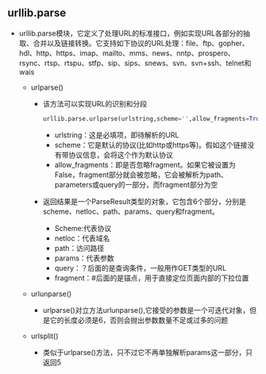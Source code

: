 ## urllib.parse

- urllib.parse模块，它定义了处理URL的标准接口，例如实现URL各部分的抽取、合并以及链接转换。它支持如下协议的URL处理：file、ftp、gopher、hdl、http、https、imap、mailto、mms、news、nntp、prospero、rsync、rtsp、rtspu、stfp、sip、sips、snews、svn、svn+ssh、telnet和wais

  - urlparse()

    - 该方法可以实现URL的识别和分段

      ```python
      urllib.parse.urlparse(urlstring,scheme='',allow_fragments=True)
      ```

      - urlstring：这是必填项，即待解析的URL
      - scheme：它是默认的协议(比如http或https等)。假如这个链接没有带协议信息，会将这个作为默认协议
      - allow_fragments：即是否忽略fragment。如果它被设置为False，fragment部分就会被忽略，它会被解析为path、parameters或query的一部分，而fragment部分为空

    - 返回结果是一个ParseResult类型的对象，它包含6个部分，分别是scheme、netloc、path、params、query和fragment。

      - Scheme:代表协议
      - netloc：代表域名
      - path：访问路径
      - params：代表参数
      - query：？后面的是查询条件，一般用作GET类型的URL
      - fragment：#后面的是锚点，用于直接定位页面内部的下拉位置

  - urlunparse()
    - urlparse()对立方法urlunparse(),它接受的参数是一个可迭代对象，但是它的长度必须是6，否则会抛出参数数量不足或过多的问题
  - urlsplit()
    - 类似于urlparse()方法，只不过它不再单独解析params这一部分，只返回5

